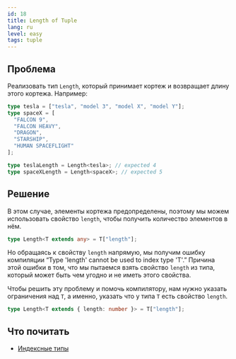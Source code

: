 ```yaml
---
id: 18
title: Length of Tuple
lang: ru
level: easy
tags: tuple
---
```


## Проблема

Реализовать тип `Length`, который принимает кортеж и возвращает длину этого кортежа.
Например:

```typescript
type tesla = ["tesla", "model 3", "model X", "model Y"];
type spaceX = [
  "FALCON 9",
  "FALCON HEAVY",
  "DRAGON",
  "STARSHIP",
  "HUMAN SPACEFLIGHT"
];

type teslaLength = Length<tesla>; // expected 4
type spaceXLength = Length<spaceX>; // expected 5
```

## Решение

В этом случае, элементы кортежа предопределены, поэтому мы можем использовать свойство `length`, чтобы получить количество элементов в нём.

```typescript
type Length<T extends any> = T["length"];
```

Но обращаясь к свойству `length` напрямую, мы получим ошибку компиляции “Type 'length' cannot be used to index type 'T'.”
Причина этой ошибки в том, что мы пытаемся взять свойство `length` из типа, который может быть чем угодно и не иметь этого свойства.

Чтобы решить эту проблему и помочь компилятору, нам нужно указать ограничения над `T`, а именно, указать что у типа `T` есть свойство `length`.

```typescript
type Length<T extends { length: number }> = T["length"];
```

## Что почитать

- [Индексные типы](https://www.typescriptlang.org/docs/handbook/2/indexed-access-types.html)
